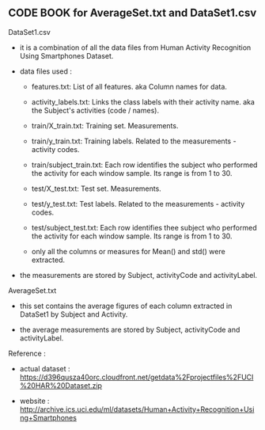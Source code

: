 ## CODE BOOK for AverageSet.txt and DataSet1.csv

DataSet1.csv 

- it is a combination of all the data files from Human Activity Recognition Using Smartphones Dataset.

- data files used :

  - features.txt: List of all features. aka Column names for data.

  - activity_labels.txt: Links the class labels with their activity name. aka the Subject's activities (code / names).

  - train/X_train.txt: Training set. Measurements.

  - train/y_train.txt: Training labels. Related to the measurements - activity codes.

  - train/subject_train.txt: Each row identifies the subject who performed the activity for each window sample. Its range is from 1 to 30. 

  - test/X_test.txt: Test set. Measurements.

  - test/y_test.txt: Test labels. Related to the measurements - activity codes.

  - test/subject_test.txt: Each row identifies thee subject who performed the activity for each window sample. Its range is from 1 to 30. 

  - only all the columns or measures for Mean() and std() were extracted.

- the measurements are stored by Subject, activityCode and activityLabel.

AverageSet.txt 

- this set contains the average figures of each column extracted in DataSet1 by Subject and Activity.

- the average measurements are stored by Subject, activityCode and activityLabel. 

Reference : 

- actual dataset : https://d396qusza40orc.cloudfront.net/getdata%2Fprojectfiles%2FUCI%20HAR%20Dataset.zip 

- website : http://archive.ics.uci.edu/ml/datasets/Human+Activity+Recognition+Using+Smartphones 
